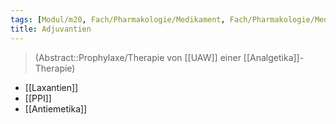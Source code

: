 ```yaml
---
tags: [Modul/m20, Fach/Pharmakologie/Medikament, Fach/Pharmakologie/Medikament/Übergruppe]
title: Adjuvantien
---
```

> (Abstract::Prophylaxe/Therapie von [[UAW]] einer [[Analgetika]]-Therapie)
- [[Laxantien]]
- [[PPI]] 
- [[Antiemetika]]